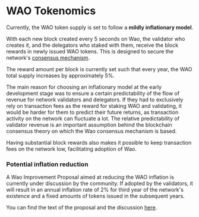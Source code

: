 # WAO Tokenomics

Currently, the WAO token supply is set to follow a **mildly inflationary model**. 

With each new block created every 5 seconds on Wao, the validator who creates it, and the delegators who staked with them, receive the block rewards in newly issued WAO tokens. This is designed to secure the network's [consensus mechanism](https://docs.waoscan.com/general/fuse-network-blockchain/fuse-consensus). 

The reward amount per block is currently set such that every year, the WAO total supply increases by approximately 5%.

The main reason for choosing an inflationary model at the early development stage was to ensure a certain predictability of the flow of revenue for network validators and delegators. If they had to exclusively rely on transaction fees as the reward for staking WAO and validating, it would be harder for them to predict their future returns, as transaction activity on the network can fluctuate a lot. The relative predictability of validator revenue is an important assumption behind the blockchain consensus theory on which the Wao consensus mechanism is based.  

Having substantial block rewards also makes it possible to keep transaction fees on the network low, facilitating adoption of Wao.

### Potential inflation reduction  

A Wao Improvement Proposal aimed at reducing the WAO inflation  is currently under discussion by the community. If adopted by the validators, it will result in an annual inflation rate of 2% for third year of the network's existence and a fixed amounts of tokens issued in the subsequent years.

You can find the text of the proposal and the discussion [here](https://forum.waoscan.com/t/changing-fuse-network-inflation-rate/102).   
